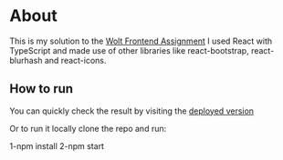 # About

This is my solution to the [Wolt Frontend Assignment](https://github.com/woltapp/summer2021-internship)
I used React with TypeScript and made use of other libraries like react-bootstrap, react-blurhash and react-icons.

## How to run

You can quickly check the result by visiting the [deployed version](https://wolt-frontend-assignment.web.app/)

Or to run it locally clone the repo and run:

1-npm install
2-npm start
